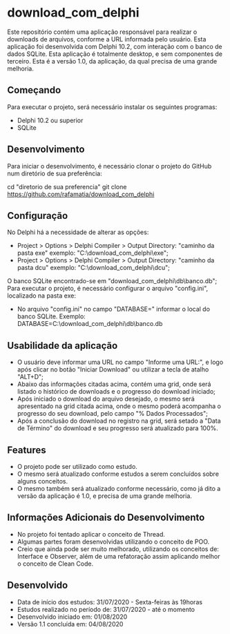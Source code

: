 # download_com_delphi
Este repositório contém uma aplicação responsável para realizar o downloads de arquivos, conforme a URL informada pelo usuário.
Esta aplicação foi desenvolvida com Delphi 10.2, com interação com o banco de dados SQLite.
Esta aplicação é totalmente desktop, e sem componentes de terceiro.
Esta é a versão 1.0, da aplicação, da qual precisa de uma grande melhoria.

## Começando
Para executar o projeto, será necessário instalar os seguintes programas:
- Delphi 10.2 ou superior
- SQLite

## Desenvolvimento
Para iniciar o desenvolvimento, é necessário clonar o projeto do GitHub num diretório de sua preferência:

cd "diretorio de sua preferencia"
git clone https://github.com/rafamatia/download_com_delphi

## Configuração
No Delphi há a necessidade de alterar as opções:
- Project > Options > Delphi Compiler > Output Directory: "caminho da pasta exe" exemplo: "C:\download_com_delphi\exe\";
- Project > Options > Delphi Compiler > Output Directory: "caminho da pasta dcu" exemplo: "C:\download_com_delphi\dcu\";

O banco SQLite encontrado-se em "download_com_delphi\db\banco.db";
Para executar o projeto, é necessário configurar o arquivo "config.ini", localizado na pasta exe:
- No arquivo "config.ini" no campo "DATABASE=" informar o local do banco SQLite. Exemplo: DATABASE=C:\download_com_delphi\db\banco.db

## Usabilidade da aplicação
- O usuário deve informar uma URL no campo "Informe uma URL:", e logo após clicar no botão "Iniciar Download" ou utilizar a tecla de atalho "ALT+D";
- Abaixo das informações citadas acima, contém uma grid, onde será listado o histórico de downloads e o progresso do download iniciado;
- Após iniciado o download do arquivo desejado, o mesmo será apresentado na grid citada acima, onde o mesmo poderá acompanha o progresso do seu download, pelo campo "% Dados Processados";
- Após a conclusão do download no registro na grid, será setado a "Data de Término" do download e seu progresso será atualizado para 100%.

## Features
- O projeto pode ser utilizado como estudo.
- O mesmo será atualizado conforme estudos a serem concluídos sobre alguns conceitos.
- O mesmo também será atualizado conforme necessário, como já dito a versão da aplicação é 1.0, e precisa de uma grande melhoria.

## Informações Adicionais do Desenvolvimento
- No projeto foi tentado aplicar o conceito de Thread.
- Algumas partes foram desenvolvidas utilizando o conceito de POO.
- Creio que ainda pode ser muito melhorado, utilizando os conceitos de: Interface e Observer, além de uma refatoração assim aplicando melhor o conceito de Clean Code.


## Desenvolvido
- Data de início dos estudos: 31/07/2020 - Sexta-feiras às 19horas
- Estudos realizado no período de: 31/07/2020 - até o momento
- Desenvolvido iniciado em: 01/08/2020
- Versão 1.1 concluída em: 04/08/2020


